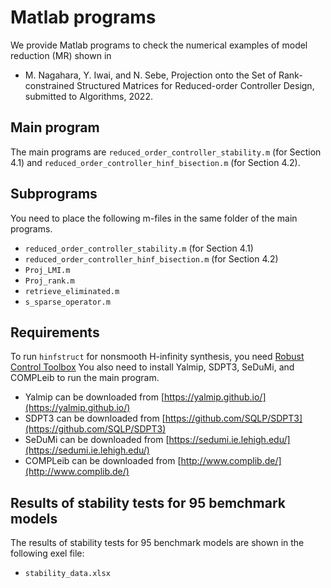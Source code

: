 # Matlab programs
We provide Matlab programs to check the numerical examples of model reduction (MR) shown in
- M. Nagahara, Y. Iwai, and N. Sebe, Projection onto the Set of Rank-constrained Structured Matrices for Reduced-order Controller Design, submitted to Algorithms, 2022.

## Main program
The main programs are `reduced_order_controller_stability.m` (for Section 4.1) and `reduced_order_controller_hinf_bisection.m` (for Section 4.2).
## Subprograms
You need to place the following m-files in the same folder of the main programs.
- `reduced_order_controller_stability.m` (for Section 4.1)
- `reduced_order_controller_hinf_bisection.m` (for Section 4.2)
- `Proj_LMI.m`
- `Proj_rank.m`
- `retrieve_eliminated.m`
- `s_sparse_operator.m`
## Requirements
To run `hinfstruct` for nonsmooth H-infinity synthesis, you need [Robust Control Toolbox](https://jp.mathworks.com/products/robust.html)
You also need to install Yalmip, SDPT3, SeDuMi, and COMPLeib to run the main program.
- Yalmip can be downloaded from [https://yalmip.github.io/](https://yalmip.github.io/)
- SDPT3 can be downloaded from [https://github.com/SQLP/SDPT3](https://github.com/SQLP/SDPT3)
- SeDuMi can be downloaded from [https://sedumi.ie.lehigh.edu/](https://sedumi.ie.lehigh.edu/)
- COMPLeib can be downloaded from [http://www.complib.de/](http://www.complib.de/)
## Results of stability tests for 95 bemchmark models
The results of stability tests for 95 benchmark models are shown in the following exel file:
- `stability_data.xlsx`
